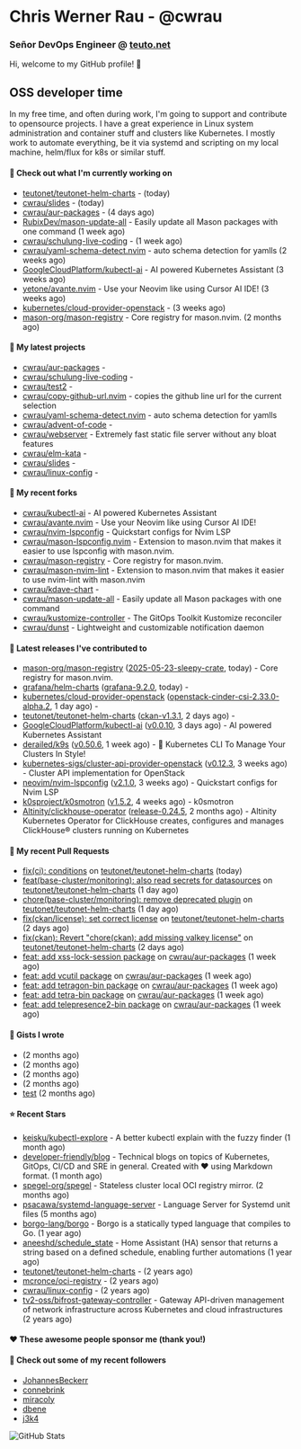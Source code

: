 # Chris Werner Rau - @cwrau
### Señor DevOps Engineer @ [teuto.net](https://teuto.net)

Hi, welcome to my GitHub profile! 👋

## OSS developer time
In my free time, and often during work, I'm going to support and contribute to opensource projects. I have a great experience in Linux system administration and container stuff and clusters like Kubernetes. I mostly work to automate everything, be it via systemd and scripting on my local machine, helm/flux for k8s or similar stuff.

#### 👷 Check out what I'm currently working on

- [teutonet/teutonet-helm-charts](https://github.com/teutonet/teutonet-helm-charts) -  (today)
- [cwrau/slides](https://github.com/cwrau/slides) -  (today)
- [cwrau/aur-packages](https://github.com/cwrau/aur-packages) -  (4 days ago)
- [RubixDev/mason-update-all](https://github.com/RubixDev/mason-update-all) - Easily update all Mason packages with one command (1 week ago)
- [cwrau/schulung-live-coding](https://github.com/cwrau/schulung-live-coding) -  (1 week ago)
- [cwrau/yaml-schema-detect.nvim](https://github.com/cwrau/yaml-schema-detect.nvim) - auto schema detection for yamlls (2 weeks ago)
- [GoogleCloudPlatform/kubectl-ai](https://github.com/GoogleCloudPlatform/kubectl-ai) - AI powered Kubernetes Assistant (3 weeks ago)
- [yetone/avante.nvim](https://github.com/yetone/avante.nvim) - Use your Neovim like using Cursor AI IDE! (3 weeks ago)
- [kubernetes/cloud-provider-openstack](https://github.com/kubernetes/cloud-provider-openstack) -  (3 weeks ago)
- [mason-org/mason-registry](https://github.com/mason-org/mason-registry) - Core registry for mason.nvim. (2 months ago)

#### 🌱 My latest projects

- [cwrau/aur-packages](https://github.com/cwrau/aur-packages) - 
- [cwrau/schulung-live-coding](https://github.com/cwrau/schulung-live-coding) - 
- [cwrau/test2](https://github.com/cwrau/test2) - 
- [cwrau/copy-github-url.nvim](https://github.com/cwrau/copy-github-url.nvim) - copies the github line url for the current selection
- [cwrau/yaml-schema-detect.nvim](https://github.com/cwrau/yaml-schema-detect.nvim) - auto schema detection for yamlls
- [cwrau/advent-of-code](https://github.com/cwrau/advent-of-code) - 
- [cwrau/webserver](https://github.com/cwrau/webserver) - Extremely fast static file server without any bloat features
- [cwrau/elm-kata](https://github.com/cwrau/elm-kata) - 
- [cwrau/slides](https://github.com/cwrau/slides) - 
- [cwrau/linux-config](https://github.com/cwrau/linux-config) - 

#### 🍴 My recent forks

- [cwrau/kubectl-ai](https://github.com/cwrau/kubectl-ai) - AI powered Kubernetes Assistant
- [cwrau/avante.nvim](https://github.com/cwrau/avante.nvim) - Use your Neovim like using Cursor AI IDE!
- [cwrau/nvim-lspconfig](https://github.com/cwrau/nvim-lspconfig) - Quickstart configs for Nvim LSP
- [cwrau/mason-lspconfig.nvim](https://github.com/cwrau/mason-lspconfig.nvim) - Extension to mason.nvim that makes it easier to use lspconfig with mason.nvim.
- [cwrau/mason-registry](https://github.com/cwrau/mason-registry) - Core registry for mason.nvim.
- [cwrau/mason-nvim-lint](https://github.com/cwrau/mason-nvim-lint) - Extension to mason.nvim that makes it easier to use nvim-lint with mason.nvim
- [cwrau/kdave-chart](https://github.com/cwrau/kdave-chart) - 
- [cwrau/mason-update-all](https://github.com/cwrau/mason-update-all) - Easily update all Mason packages with one command
- [cwrau/kustomize-controller](https://github.com/cwrau/kustomize-controller) - The GitOps Toolkit Kustomize reconciler
- [cwrau/dunst](https://github.com/cwrau/dunst) - Lightweight and customizable notification daemon

#### 🔭 Latest releases I've contributed to

- [mason-org/mason-registry](https://github.com/mason-org/mason-registry) ([2025-05-23-sleepy-crate](https://github.com/mason-org/mason-registry/releases/tag/2025-05-23-sleepy-crate), today) - Core registry for mason.nvim.
- [grafana/helm-charts](https://github.com/grafana/helm-charts) ([grafana-9.2.0](https://github.com/grafana/helm-charts/releases/tag/grafana-9.2.0), today) - 
- [kubernetes/cloud-provider-openstack](https://github.com/kubernetes/cloud-provider-openstack) ([openstack-cinder-csi-2.33.0-alpha.2](https://github.com/kubernetes/cloud-provider-openstack/releases/tag/openstack-cinder-csi-2.33.0-alpha.2), 1 day ago) - 
- [teutonet/teutonet-helm-charts](https://github.com/teutonet/teutonet-helm-charts) ([ckan-v1.3.1](https://github.com/teutonet/teutonet-helm-charts/releases/tag/ckan-v1.3.1), 2 days ago) - 
- [GoogleCloudPlatform/kubectl-ai](https://github.com/GoogleCloudPlatform/kubectl-ai) ([v0.0.10](https://github.com/GoogleCloudPlatform/kubectl-ai/releases/tag/v0.0.10), 3 days ago) - AI powered Kubernetes Assistant
- [derailed/k9s](https://github.com/derailed/k9s) ([v0.50.6](https://github.com/derailed/k9s/releases/tag/v0.50.6), 1 week ago) - 🐶 Kubernetes CLI To Manage Your Clusters In Style!
- [kubernetes-sigs/cluster-api-provider-openstack](https://github.com/kubernetes-sigs/cluster-api-provider-openstack) ([v0.12.3](https://github.com/kubernetes-sigs/cluster-api-provider-openstack/releases/tag/v0.12.3), 3 weeks ago) - Cluster API implementation for OpenStack
- [neovim/nvim-lspconfig](https://github.com/neovim/nvim-lspconfig) ([v2.1.0](https://github.com/neovim/nvim-lspconfig/releases/tag/v2.1.0), 3 weeks ago) - Quickstart configs for Nvim LSP
- [k0sproject/k0smotron](https://github.com/k0sproject/k0smotron) ([v1.5.2](https://github.com/k0sproject/k0smotron/releases/tag/v1.5.2), 4 weeks ago) - k0smotron
- [Altinity/clickhouse-operator](https://github.com/Altinity/clickhouse-operator) ([release-0.24.5](https://github.com/Altinity/clickhouse-operator/releases/tag/release-0.24.5), 2 months ago) - Altinity Kubernetes Operator for ClickHouse creates, configures and manages ClickHouse® clusters running on Kubernetes

#### 🔨 My recent Pull Requests

- [fix(ci): conditions](https://github.com/teutonet/teutonet-helm-charts/pull/1481) on [teutonet/teutonet-helm-charts](https://github.com/teutonet/teutonet-helm-charts) (today)
- [feat(base-cluster/monitoring): also read secrets for datasources](https://github.com/teutonet/teutonet-helm-charts/pull/1479) on [teutonet/teutonet-helm-charts](https://github.com/teutonet/teutonet-helm-charts) (1 day ago)
- [chore(base-cluster/monitoring): remove deprecated plugin](https://github.com/teutonet/teutonet-helm-charts/pull/1478) on [teutonet/teutonet-helm-charts](https://github.com/teutonet/teutonet-helm-charts) (1 day ago)
- [fix(ckan/license): set correct license](https://github.com/teutonet/teutonet-helm-charts/pull/1476) on [teutonet/teutonet-helm-charts](https://github.com/teutonet/teutonet-helm-charts) (2 days ago)
- [fix(ckan): Revert "chore(ckan): add missing valkey license"](https://github.com/teutonet/teutonet-helm-charts/pull/1474) on [teutonet/teutonet-helm-charts](https://github.com/teutonet/teutonet-helm-charts) (2 days ago)
- [feat: add xss-lock-session package](https://github.com/cwrau/aur-packages/pull/26) on [cwrau/aur-packages](https://github.com/cwrau/aur-packages) (1 week ago)
- [feat: add vcutil package](https://github.com/cwrau/aur-packages/pull/25) on [cwrau/aur-packages](https://github.com/cwrau/aur-packages) (1 week ago)
- [feat: add tetragon-bin package](https://github.com/cwrau/aur-packages/pull/24) on [cwrau/aur-packages](https://github.com/cwrau/aur-packages) (1 week ago)
- [feat: add tetra-bin package](https://github.com/cwrau/aur-packages/pull/23) on [cwrau/aur-packages](https://github.com/cwrau/aur-packages) (1 week ago)
- [feat: add telepresence2-bin package](https://github.com/cwrau/aur-packages/pull/22) on [cwrau/aur-packages](https://github.com/cwrau/aur-packages) (1 week ago)

#### 📓 Gists I wrote

- [](https://gist.github.com/85c73a60676b98638dc9789155cef9b3) (2 months ago)
- [](https://gist.github.com/69a382004ce7326d792ff10d6c26e553) (2 months ago)
- [](https://gist.github.com/f0bf8a208067c4bce5e8731c4caf5adc) (2 months ago)
- [](https://gist.github.com/997058533974174c5317135b3a4f0329) (2 months ago)
- [test](https://gist.github.com/3caaaa92ab8f3dc19895ff1a54c3fd54) (2 months ago)

#### ⭐ Recent Stars

- [keisku/kubectl-explore](https://github.com/keisku/kubectl-explore) - A better kubectl explain with the fuzzy finder (1 month ago)
- [developer-friendly/blog](https://github.com/developer-friendly/blog) - Technical blogs on topics of Kubernetes, GitOps, CI/CD and SRE in general. Created with ❤️ using Markdown format. (1 month ago)
- [spegel-org/spegel](https://github.com/spegel-org/spegel) - Stateless cluster local OCI registry mirror. (2 months ago)
- [psacawa/systemd-language-server](https://github.com/psacawa/systemd-language-server) - Language Server for Systemd unit files (5 months ago)
- [borgo-lang/borgo](https://github.com/borgo-lang/borgo) - Borgo is a statically typed language that compiles to Go. (1 year ago)
- [aneeshd/schedule_state](https://github.com/aneeshd/schedule_state) - Home Assistant (HA) sensor that returns a string based on a defined schedule, enabling further automations (1 year ago)
- [teutonet/teutonet-helm-charts](https://github.com/teutonet/teutonet-helm-charts) -  (2 years ago)
- [mcronce/oci-registry](https://github.com/mcronce/oci-registry) -  (2 years ago)
- [cwrau/linux-config](https://github.com/cwrau/linux-config) -  (2 years ago)
- [tv2-oss/bifrost-gateway-controller](https://github.com/tv2-oss/bifrost-gateway-controller) - Gateway API-driven management of network infrastructure across Kubernetes and cloud infrastructures (2 years ago)

#### ❤️ These awesome people sponsor me (thank you!)


#### 👯 Check out some of my recent followers

- [JohannesBeckerr](https://github.com/JohannesBeckerr)
- [connebrink](https://github.com/connebrink)
- [miracoly](https://github.com/miracoly)
- [dbene](https://github.com/dbene)
- [j3k4](https://github.com/j3k4)

![GitHub Stats](https://github-readme-stats.vercel.app/api?username=cwrau&count_private=false&theme=tokyonight&show_icons=true)
